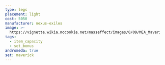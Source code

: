 ```yaml
---
type: legs
placement: light
cost: 5050
manufacturer: nexus-exiles
image: >-
  https://vignette.wikia.nocookie.net/masseffect/images/0/09/MEA_Maverick_Deadeye_Legs.png/revision/latest/scale-to-width-down/350?cb=20180511231159
tags:
  - item_capacity
  - set_bonus
andromeda: true
set: maverick
---
```

